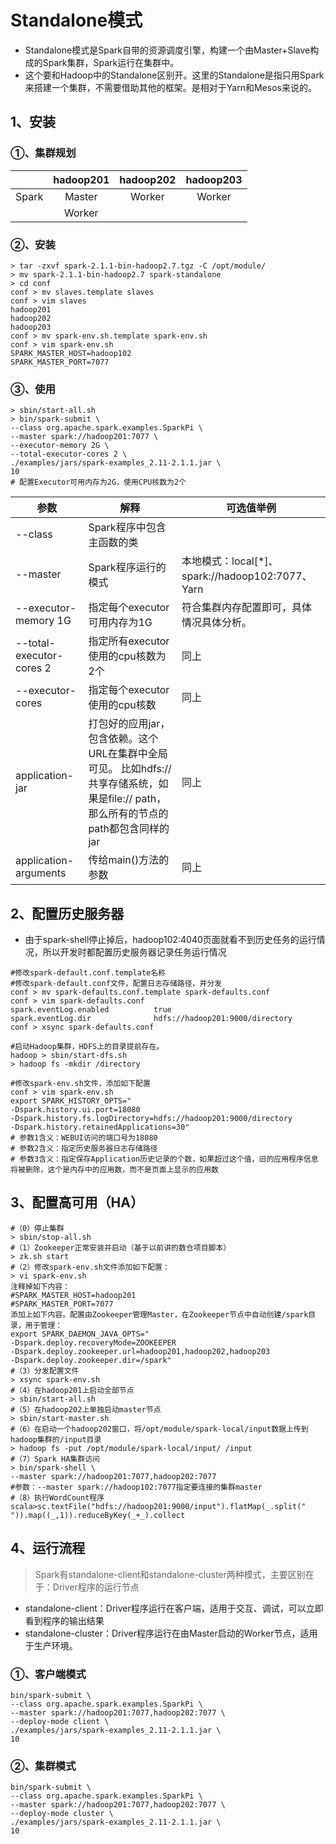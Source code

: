 # Standalone模式

* Standalone模式是Spark自带的资源调度引擎，构建一个由Master+Slave构成的Spark集群，Spark运行在集群中。
* 这个要和Hadoop中的Standalone区别开。这里的Standalone是指只用Spark来搭建一个集群，不需要借助其他的框架。是相对于Yarn和Mesos来说的。

## 1、安装

### ①、集群规划

|       | hadoop201 | hadoop202 | hadoop203 |
| :---: | :-------: | :-------: | :-------: |
| Spark |  Master   |  Worker   |  Worker   |
|       |  Worker   |           |           |

### ②、安装

```linux
> tar -zxvf spark-2.1.1-bin-hadoop2.7.tgz -C /opt/module/
> mv spark-2.1.1-bin-hadoop2.7 spark-standalone
> cd conf
conf > mv slaves.template slaves
conf > vim slaves
hadoop201
hadoop202
hadoop203
conf > mv spark-env.sh.template spark-env.sh
conf > vim spark-env.sh
SPARK_MASTER_HOST=hadoop102
SPARK_MASTER_PORT=7077
```

### ③、使用

```linux
> sbin/start-all.sh
> bin/spark-submit \
--class org.apache.spark.examples.SparkPi \
--master spark://hadoop201:7077 \
--executor-memory 2G \
--total-executor-cores 2 \
./examples/jars/spark-examples_2.11-2.1.1.jar \
10
# 配置Executor可用内存为2G，使用CPU核数为2个
```

| 参数                       | 解释                                                         | 可选值举例                                          |
| -------------------------- | ------------------------------------------------------------ | --------------------------------------------------- |
| --class                    | Spark程序中包含主函数的类                                    |                                                     |
| --master                   | Spark程序运行的模式                                          | 本地模式：local[*]、spark://hadoop102:7077、   Yarn |
| --executor-memory   1G     | 指定每个executor可用内存为1G                                 | 符合集群内存配置即可，具体情况具体分析。            |
| --total-executor-cores   2 | 指定所有executor使用的cpu核数为2个                           | 同上                                                |
| --executor-cores           | 指定每个executor使用的cpu核数                                | 同上                                                |
| application-jar            | 打包好的应用jar，包含依赖。这个URL在集群中全局可见。 比如hdfs:// 共享存储系统，如果是file://   path，那么所有的节点的path都包含同样的jar | 同上                                                |
| application-arguments      | 传给main()方法的参数                                         | 同上                                                |

## 2、配置历史服务器

* 由于spark-shell停止掉后，hadoop102:4040页面就看不到历史任务的运行情况，所以开发时都配置历史服务器记录任务运行情况

```linux 
#修改spark-default.conf.template名称
#修改spark-default.conf文件，配置日志存储路径，并分发
conf > mv spark-defaults.conf.template spark-defaults.conf
conf > vim spark-defaults.conf
spark.eventLog.enabled          true
spark.eventLog.dir              hdfs://hadoop201:9000/directory
conf > xsync spark-defaults.conf

#启动Hadoop集群，HDFS上的目录提前存在。
hadoop > sbin/start-dfs.sh
> hadoop fs -mkdir /directory

#修改spark-env.sh文件，添加如下配置
conf > vim spark-env.sh
export SPARK_HISTORY_OPTS="
-Dspark.history.ui.port=18080 
-Dspark.history.fs.logDirectory=hdfs://hadoop201:9000/directory 
-Dspark.history.retainedApplications=30"
# 参数1含义：WEBUI访问的端口号为18080
# 参数2含义：指定历史服务器日志存储路径
# 参数3含义：指定保存Application历史记录的个数，如果超过这个值，旧的应用程序信息将被删除，这个是内存中的应用数，而不是页面上显示的应用数
```

## 3、配置高可用（HA）

```linux
#（0）停止集群
> sbin/stop-all.sh
#（1）Zookeeper正常安装并启动（基于以前讲的数仓项目脚本）
> zk.sh start
#（2）修改spark-env.sh文件添加如下配置：
> vi spark-env.sh
注释掉如下内容：
#SPARK_MASTER_HOST=hadoop201
#SPARK_MASTER_PORT=7077
添加上如下内容。配置由Zookeeper管理Master，在Zookeeper节点中自动创建/spark目录，用于管理：
export SPARK_DAEMON_JAVA_OPTS="
-Dspark.deploy.recoveryMode=ZOOKEEPER 
-Dspark.deploy.zookeeper.url=hadoop201,hadoop202,hadoop203 
-Dspark.deploy.zookeeper.dir=/spark"
#（3）分发配置文件
> xsync spark-env.sh
#（4）在hadoop201上启动全部节点
> sbin/start-all.sh
#（5）在hadoop202上单独启动master节点
> sbin/start-master.sh
#（6）在启动一个hadoop202窗口，将/opt/module/spark-local/input数据上传到hadoop集群的/input目录
> hadoop fs -put /opt/module/spark-local/input/ /input
#（7）Spark HA集群访问
> bin/spark-shell \
--master spark://hadoop201:7077,hadoop202:7077 
#参数：--master spark://hadoop102:7077指定要连接的集群master
#（8）执行WordCount程序
scala>sc.textFile("hdfs://hadoop201:9000/input").flatMap(_.split(" ")).map((_,1)).reduceByKey(_+_).collect
```

## 4、运行流程

> Spark有standalone-client和standalone-cluster两种模式，主要区别在于：Driver程序的运行节点

* standalone-client：Driver程序运行在客户端，适用于交互、调试，可以立即看到程序的输出结果
* standalone-cluster：Driver程序运行在由Master启动的Worker节点，适用于生产环境。

### ①、客户端模式

```linux
bin/spark-submit \
--class org.apache.spark.examples.SparkPi \
--master spark://hadoop201:7077,hadoop202:7077 \
--deploy-mode client \
./examples/jars/spark-examples_2.11-2.1.1.jar \
10
```

### ②、集群模式

```linux
bin/spark-submit \
--class org.apache.spark.examples.SparkPi \
--master spark://hadoop201:7077,hadoop202:7077 \
--deploy-mode cluster \
./examples/jars/spark-examples_2.11-2.1.1.jar \
10
```